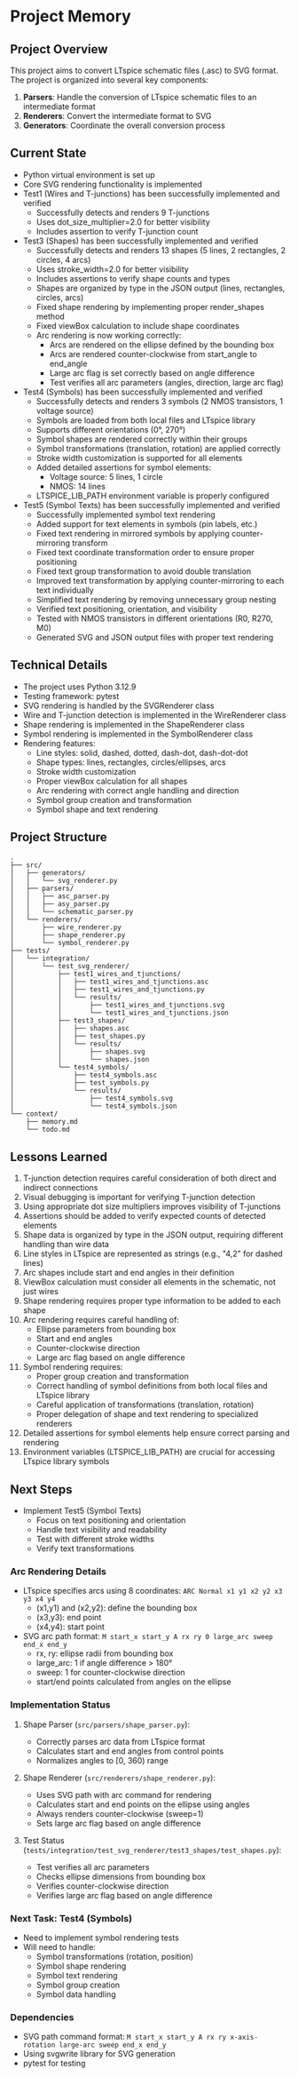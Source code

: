 # Project Memory

## Project Overview
This project aims to convert LTspice schematic files (.asc) to SVG format. The project is organized into several key components:

1. **Parsers**: Handle the conversion of LTspice schematic files to an intermediate format
2. **Renderers**: Convert the intermediate format to SVG
3. **Generators**: Coordinate the overall conversion process

## Current State
- Python virtual environment is set up
- Core SVG rendering functionality is implemented
- Test1 (Wires and T-junctions) has been successfully implemented and verified
  - Successfully detects and renders 9 T-junctions
  - Uses dot_size_multiplier=2.0 for better visibility
  - Includes assertion to verify T-junction count
- Test3 (Shapes) has been successfully implemented and verified
  - Successfully detects and renders 13 shapes (5 lines, 2 rectangles, 2 circles, 4 arcs)
  - Uses stroke_width=2.0 for better visibility
  - Includes assertions to verify shape counts and types
  - Shapes are organized by type in the JSON output (lines, rectangles, circles, arcs)
  - Fixed shape rendering by implementing proper render_shapes method
  - Fixed viewBox calculation to include shape coordinates
  - Arc rendering is now working correctly:
    - Arcs are rendered on the ellipse defined by the bounding box
    - Arcs are rendered counter-clockwise from start_angle to end_angle
    - Large arc flag is set correctly based on angle difference
    - Test verifies all arc parameters (angles, direction, large arc flag)
- Test4 (Symbols) has been successfully implemented and verified
  - Successfully detects and renders 3 symbols (2 NMOS transistors, 1 voltage source)
  - Symbols are loaded from both local files and LTspice library
  - Supports different orientations (0°, 270°)
  - Symbol shapes are rendered correctly within their groups
  - Symbol transformations (translation, rotation) are applied correctly
  - Stroke width customization is supported for all elements
  - Added detailed assertions for symbol elements:
    - Voltage source: 5 lines, 1 circle
    - NMOS: 14 lines
  - LTSPICE_LIB_PATH environment variable is properly configured
- Test5 (Symbol Texts) has been successfully implemented and verified
  - Successfully implemented symbol text rendering
  - Added support for text elements in symbols (pin labels, etc.)
  - Fixed text rendering in mirrored symbols by applying counter-mirroring transform
  - Fixed text coordinate transformation order to ensure proper positioning
  - Fixed text group transformation to avoid double translation
  - Improved text transformation by applying counter-mirroring to each text individually
  - Simplified text rendering by removing unnecessary group nesting
  - Verified text positioning, orientation, and visibility
  - Tested with NMOS transistors in different orientations (R0, R270, M0)
  - Generated SVG and JSON output files with proper text rendering

## Technical Details
- The project uses Python 3.12.9
- Testing framework: pytest
- SVG rendering is handled by the SVGRenderer class
- Wire and T-junction detection is implemented in the WireRenderer class
- Shape rendering is implemented in the ShapeRenderer class
- Symbol rendering is implemented in the SymbolRenderer class
- Rendering features:
  - Line styles: solid, dashed, dotted, dash-dot, dash-dot-dot
  - Shape types: lines, rectangles, circles/ellipses, arcs
  - Stroke width customization
  - Proper viewBox calculation for all shapes
  - Arc rendering with correct angle handling and direction
  - Symbol group creation and transformation
  - Symbol shape and text rendering

## Project Structure
```
.
├── src/
│   ├── generators/
│   │   └── svg_renderer.py
│   ├── parsers/
│   │   ├── asc_parser.py
│   │   ├── asy_parser.py
│   │   └── schematic_parser.py
│   └── renderers/
│       ├── wire_renderer.py
│       ├── shape_renderer.py
│       └── symbol_renderer.py
├── tests/
│   └── integration/
│       └── test_svg_renderer/
│           ├── test1_wires_and_tjunctions/
│           │   ├── test1_wires_and_tjunctions.asc
│           │   ├── test1_wires_and_tjunctions.py
│           │   └── results/
│           │       ├── test1_wires_and_tjunctions.svg
│           │       └── test1_wires_and_tjunctions.json
│           ├── test3_shapes/
│           │   ├── shapes.asc
│           │   ├── test_shapes.py
│           │   └── results/
│           │       ├── shapes.svg
│           │       └── shapes.json
│           └── test4_symbols/
│               ├── test4_symbols.asc
│               ├── test_symbols.py
│               └── results/
│                   ├── test4_symbols.svg
│                   └── test4_symbols.json
└── context/
    ├── memory.md
    └── todo.md
```

## Lessons Learned
1. T-junction detection requires careful consideration of both direct and indirect connections
2. Visual debugging is important for verifying T-junction detection
3. Using appropriate dot size multipliers improves visibility of T-junctions
4. Assertions should be added to verify expected counts of detected elements
5. Shape data is organized by type in the JSON output, requiring different handling than wire data
6. Line styles in LTspice are represented as strings (e.g., "4,2" for dashed lines)
7. Arc shapes include start and end angles in their definition
8. ViewBox calculation must consider all elements in the schematic, not just wires
9. Shape rendering requires proper type information to be added to each shape
10. Arc rendering requires careful handling of:
    - Ellipse parameters from bounding box
    - Start and end angles
    - Counter-clockwise direction
    - Large arc flag based on angle difference
11. Symbol rendering requires:
    - Proper group creation and transformation
    - Correct handling of symbol definitions from both local files and LTspice library
    - Careful application of transformations (translation, rotation)
    - Proper delegation of shape and text rendering to specialized renderers
12. Detailed assertions for symbol elements help ensure correct parsing and rendering
13. Environment variables (LTSPICE_LIB_PATH) are crucial for accessing LTspice library symbols

## Next Steps
- Implement Test5 (Symbol Texts)
  - Focus on text positioning and orientation
  - Handle text visibility and readability
  - Test with different stroke widths
  - Verify text transformations

### Arc Rendering Details
- LTspice specifies arcs using 8 coordinates: `ARC Normal x1 y1 x2 y2 x3 y3 x4 y4`
  - (x1,y1) and (x2,y2): define the bounding box
  - (x3,y3): end point
  - (x4,y4): start point
- SVG arc path format: `M start_x start_y A rx ry 0 large_arc sweep end_x end_y`
  - rx, ry: ellipse radii from bounding box
  - large_arc: 1 if angle difference > 180°
  - sweep: 1 for counter-clockwise direction
  - start/end points calculated from angles on the ellipse

### Implementation Status
1. Shape Parser (`src/parsers/shape_parser.py`):
   - Correctly parses arc data from LTspice format
   - Calculates start and end angles from control points
   - Normalizes angles to [0, 360) range

2. Shape Renderer (`src/renderers/shape_renderer.py`):
   - Uses SVG path with arc command for rendering
   - Calculates start and end points on the ellipse using angles
   - Always renders counter-clockwise (sweep=1)
   - Sets large arc flag based on angle difference

3. Test Status (`tests/integration/test_svg_renderer/test3_shapes/test_shapes.py`):
   - Test verifies all arc parameters
   - Checks ellipse dimensions from bounding box
   - Verifies counter-clockwise direction
   - Verifies large arc flag based on angle difference

### Next Task: Test4 (Symbols)
- Need to implement symbol rendering tests
- Will need to handle:
  - Symbol transformations (rotation, position)
  - Symbol shape rendering
  - Symbol text rendering
  - Symbol group creation
  - Symbol data handling

### Dependencies
- SVG path command format: `M start_x start_y A rx ry x-axis-rotation large-arc sweep end_x end_y`
- Using svgwrite library for SVG generation
- pytest for testing